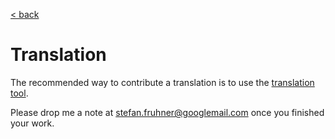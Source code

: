 [< back](index.md)

# Translation

The recommended way to contribute a translation is to use the
[translation tool](http://nightclock.rf.gd/nightclock/). 

Please drop me a note at 
[stefan.fruhner@googlemail.com](mailto:stefan.fruhner@googlemail.com) once you 
finished your work.

